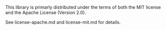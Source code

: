 This library is primarly distributed under the terms of both the MIT license and
the Apache License (Version 2.0).

See license-apache.md and license-mit.md for details.
